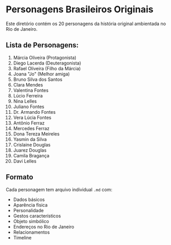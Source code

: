 # Personagens Brasileiros Originais

Este diretório contém os 20 personagens da história original ambientada no Rio de Janeiro.

## Lista de Personagens:

1. Márcia Oliveira (Protagonista)
2. Diego Lacerda (Deuteragonista) 
3. Rafael Oliveira (Filho da Márcia)
4. Joana "Jo" (Melhor amiga)
5. Bruno Silva dos Santos
6. Clara Mendes
7. Valentina Fontes
8. Lúcio Ferreira
9. Nina Lelles
10. Juliano Fontes
11. Dr. Armando Fontes
12. Vera Lúcia Fontes
13. Antônio Ferraz
14. Mercedes Ferraz
15. Dona Tereza Meireles
16. Yasmin da Silva
17. Crislaine Douglas
18. Juarez Douglas
19. Camila Bragança
20. Davi Lelles

## Formato

Cada personagem tem arquivo individual `.md` com:
- Dados básicos
- Aparência física
- Personalidade
- Gestos característicos
- Objeto simbólico
- Endereços no Rio de Janeiro
- Relacionamentos
- Timeline
